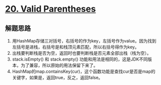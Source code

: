 # [20. Valid Parentheses](https://leetcode-cn.com/problems/valid-parentheses/)

## 解题思路

1. 用HashMap存储三对括号，右括号的作为key，左括号作为value。因为找到左括号是进栈，右括号是和栈顶元素匹配，所以右括号得作为key。
2. 出栈要判断栈是否为空，返回时也要判断栈是否元素全部出栈（栈为空）。
3. stack.isEmpty() 和 stack.empty() 功能和用法是相同的，这是JDK不同版本，为了兼容，所以原始的用法保留下来了。
4. HashMap的map.containsKey(cur)，这个函数功能是查找cur是否是map的关键字，如果是，返回true，反之，返回false。
